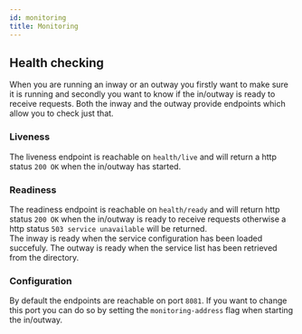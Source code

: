 ```yaml
---
id: monitoring
title: Monitoring
---
```


## Health checking

When you are running an inway or an outway you firstly want to make sure it is running and secondly you want to know if the in/outway is ready to receive requests.
Both the inway and the outway provide endpoints which allow you to check just that. 

### Liveness

The liveness endpoint is reachable on `health/live` and will return a http status `200 OK` when the in/outway has started.

### Readiness 

The readiness endpoint is reachable on `health/ready` and will return http status `200 OK` when the in/outway is ready to receive requests otherwise a http status `503 service unavailable` will be returned.  
The inway is ready when the service configuration has been loaded succefuly. 
The outway is ready when the service list has been retrieved from the directory.


### Configuration

By default the endpoints are reachable on port `8081`. If you want to change this port you can do so by setting the `monitoring-address` flag when starting the in/outway.

